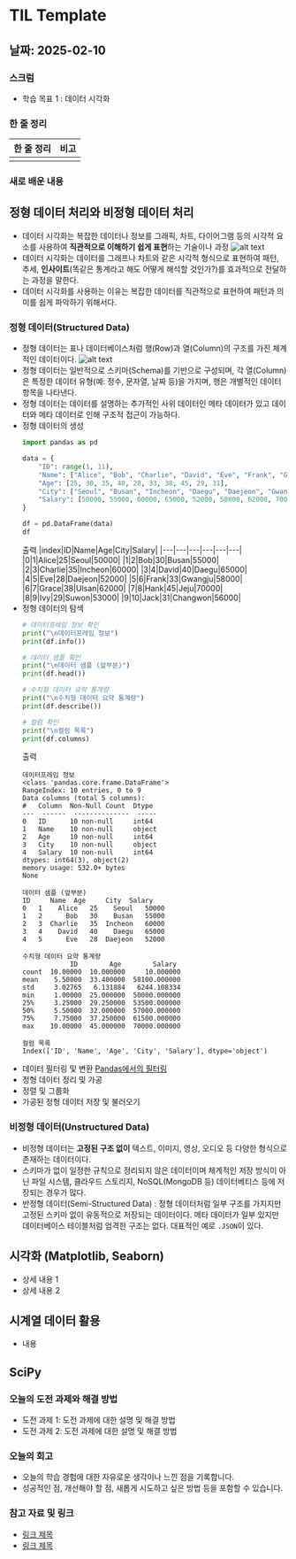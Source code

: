 # TIL Template

## 날짜: 2025-02-10

### 스크럼
- 학습 목표 1 : 데이터 시각화

### 한 줄 정리
|한 줄 정리|비고|
|--|--|
|||
### 새로 배운 내용
## 정형 데이터 처리와 비정형 데이터 처리
- 데이터 시각화는 복잡한 데이터나 정보를 그래픽, 차트, 다이어그램 등의 시각적 요소를 사용하여 **직관적으로 이해하기 쉽게 표현**하는 기술이나 과정
  ![alt text](https://morphocode.com/wp-content/uploads/2018/05/typologies.png)
- 데이터 시각화는 데이터를 그래프나 차트와 같은 시각적 형식으로 표현하여 패턴, 추세, **인사이트**(똑같은 통계라고 해도 어떻게 해석할 것인가?)를 효과적으로 전달하는 과정을 말한다.
- 데이터 시각화를 사용하는 이유는 복잡한 데이터를 직관적으로 표현하여 패턴과 의미를 쉽게 파악하기 위해서다.
### 정형 데이터(Structured Data)
- 정형 데이터는 표나 데이터베이스처럼 행(Row)과 열(Column)의 구조를 가진 체계적인 데이터이다.
    ![alt text](https://img.notionusercontent.com/s3/prod-files-secure%2Fcf024025-486d-4514-84ae-3a7c5951c17c%2Ff93ee789-1a81-40e1-bfab-c72f7176bdfd%2Fimage.png/size/w=1540?exp=1739148941&sig=PDjpY502lGdzb8uS_8Hmw5rS6YSR5NSnauT2FM0-xZM)
- 정형 데이터는 일반적으로 스키마(Schema)를 기반으로 구성되며, 각 열(Column)은 특정한 데이터 유형(예: 정수, 문자열, 날짜 등)을 가지며, 행은 개별적인 데이터 항목을 나타낸다.
- 정형 데이터는 데이터를 설명하는 추가적인 사위 데이터인 메타 데이터가 있고 데이터와 메타 데이터로 인해 구조적 접근이 가능하다.
- 정형 데이터의 생성
    ```python
    import pandas as pd

    data = {
        "ID": range(1, 11),
        "Name": ["Alice", "Bob", "Charlie", "David", "Eve", "Frank", "Grace", "Hank", "Ivy", "Jack"],
        "Age": [25, 30, 35, 40, 28, 33, 38, 45, 29, 31],
        "City": ["Seoul", "Busan", "Incheon", "Daegu", "Daejeon", "Gwangju", "Ulsan", "Jeju", "Suwon", "Changwon"],
        "Salary": [50000, 55000, 60000, 65000, 52000, 58000, 62000, 70000, 53000, 56000]
    }

    df = pd.DataFrame(data)
    df
    ```
    출력
    |index|ID|Name|Age|City|Salary|
    |---|---|---|---|---|---|
    |0|1|Alice|25|Seoul|50000|
    |1|2|Bob|30|Busan|55000|
    |2|3|Charlie|35|Incheon|60000|
    |3|4|David|40|Daegu|65000|
    |4|5|Eve|28|Daejeon|52000|
    |5|6|Frank|33|Gwangju|58000|
    |6|7|Grace|38|Ulsan|62000|
    |7|8|Hank|45|Jeju|70000|
    |8|9|Ivy|29|Suwon|53000|
    |9|10|Jack|31|Changwon|56000|
- 정형 데이터의 탐색
    ```python
    # 데이터프레임 정보 확인
    print("\n데이터프레임 정보")
    print(df.info())

    # 데이터 샘플 확인
    print("\n데이터 샘플 (앞부분)")
    print(df.head())

    # 수치형 데이터 요약 통계량
    print("\n수치형 데이터 요약 통계량")
    print(df.describe())

    # 컬럼 확인
    print("\n컬럼 목록")
    print(df.columns)
    ```
    출력
    ```
    데이터프레임 정보
    <class 'pandas.core.frame.DataFrame'>
    RangeIndex: 10 entries, 0 to 9
    Data columns (total 5 columns):
    #   Column  Non-Null Count  Dtype 
    ---  ------  --------------  ----- 
    0   ID      10 non-null     int64 
    1   Name    10 non-null     object
    2   Age     10 non-null     int64 
    3   City    10 non-null     object
    4   Salary  10 non-null     int64 
    dtypes: int64(3), object(2)
    memory usage: 532.0+ bytes
    None

    데이터 샘플 (앞부분)
    ID     Name  Age     City  Salary
    0   1    Alice   25    Seoul   50000
    1   2      Bob   30    Busan   55000
    2   3  Charlie   35  Incheon   60000
    3   4    David   40    Daegu   65000
    4   5      Eve   28  Daejeon   52000

    수치형 데이터 요약 통계량
                ID        Age        Salary
    count  10.00000  10.000000     10.000000
    mean    5.50000  33.400000  58100.000000
    std     3.02765   6.131884   6244.108334
    min     1.00000  25.000000  50000.000000
    25%     3.25000  29.250000  53500.000000
    50%     5.50000  32.000000  57000.000000
    75%     7.75000  37.250000  61500.000000
    max    10.00000  45.000000  70000.000000

    컬럼 목록
    Index(['ID', 'Name', 'Age', 'City', 'Salary'], dtype='object')
    ```
- 데이터 필터링 및 변환
  [Pandas에서의 필터링](/Feb/2025-02-04.md/#Pandas에서의-필터링)
- 정형 데이터 정리 및 가공
- 정렬 및 그룹화
- 가공된 정형 데이터 저장 및 불러오기

### 비정형 데이터(Unstructured Data)
- 비정형 데이터는 **고정된 구조 없이** 텍스트, 이미지, 영상, 오디오 등 다양한 형식으로 존재하는 데이터이다.
- 스키마가 없이 일정한 규칙으로 정리되지 않은 데이터이며 체계적인 저장 방식이 아닌 파일 시스템, 클라우드 스토리지, NoSQL(MongoDB 등) 데이터베티스 등에 저장되는 경우가 많다.
- 반정형 데이터(Semi-Structured Data) : 정형 데이터처럼 일부 구조를 가지지만 고정된 스키마 없이 유동적으로 저장되는 데이터이다. 메타 데이터가 일부 있지만 데이터베이스 테이블처럼 엄격한 구조는 없다. 대표적인 예로 `.JSON`이 있다.


## 시각화 (Matplotlib, Seaborn)
- 상세 내용 1
- 상세 내용 2

## 시계열 데이터 활용
- 내용

## SciPy

### 오늘의 도전 과제와 해결 방법
- 도전 과제 1: 도전 과제에 대한 설명 및 해결 방법
- 도전 과제 2: 도전 과제에 대한 설명 및 해결 방법

### 오늘의 회고
- 오늘의 학습 경험에 대한 자유로운 생각이나 느낀 점을 기록합니다.
- 성공적인 점, 개선해야 할 점, 새롭게 시도하고 싶은 방법 등을 포함할 수 있습니다.

### 참고 자료 및 링크
- [링크 제목](URL)
- [링크 제목](URL)
